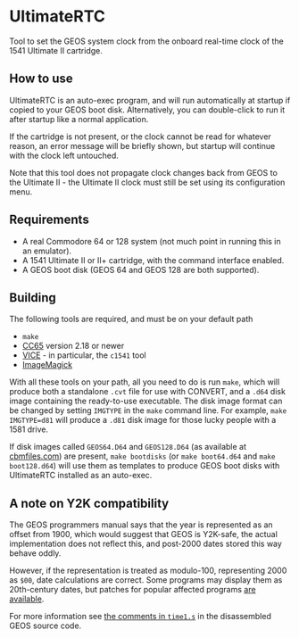 # UltimateRTC

Tool to set the GEOS system clock from the onboard real-time clock of the 1541
Ultimate II cartridge.

## How to use

UltimateRTC is an auto-exec program, and will run automatically at startup if
copied to your GEOS boot disk. Alternatively, you can double-click to run it
after startup like a normal application.

If the cartridge is not present, or the clock cannot be read for whatever
reason, an error message will be briefly shown, but startup will continue with
the clock left untouched.

Note that this tool does not propagate clock changes back from GEOS to the
Ultimate II - the Ultimate II clock must still be set using its configuration
menu.

## Requirements

- A real Commodore 64 or 128 system (not much point in running this in an
  emulator).
- A 1541 Ultimate II or II+ cartridge, with the command interface enabled.
- A GEOS boot disk (GEOS 64 and GEOS 128 are both supported).

## Building

The following tools are required, and must be on your default path

- `make`
- [CC65](https://github.com/cc65/cc65) version 2.18 or newer
- [VICE](http://vice-emu.sourceforge.net) - in particular, the `c1541` tool
- [ImageMagick](https://imagemagick.org)

With all these tools on your path, all you need to do is run `make`, which will
produce both a standalone `.cvt` file for use with CONVERT, and a `.d64` disk
image containing the ready-to-use executable. The disk image format can be
changed by setting `IMGTYPE` in the `make` command line. For example, `make
IMGTYPE=d81` will produce a `.d81` disk image for those lucky people with a
1581 drive.

If disk images called `GEOS64.D64` and `GEOS128.D64` (as available at
[cbmfiles.com](http://cbmfiles.com/geos/geos-13.php)) are present, `make
bootdisks` (or `make boot64.d64` and `make boot128.d64`) will use them as
templates to produce GEOS boot disks with UltimateRTC installed as an auto-exec.

## A note on Y2K compatibility

The GEOS programmers manual says that the year is represented as an offset from
1900, which would suggest that GEOS is Y2K-safe, the actual implementation does
not reflect this, and post-2000 dates stored this way behave oddly.

However, if the representation is treated as modulo-100, representing 2000 as
`$00`, date calculations are correct. Some programs may display them as
20th-century dates, but patches for popular affected programs [are
available](http://www.zimmers.net/anonftp/pub/cbm/geos/patches/index.html).

For more information see [the comments in
`time1.s`](https://github.com/mist64/geos/blob/master/kernal/time/time1.s) in
the disassembled GEOS source code.
